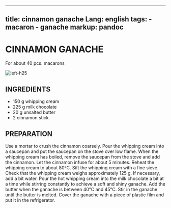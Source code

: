 
---
title: cinnamon ganache
Lang: english
tags: 
    - macaron
    - ganache 
markup: pandoc
---

# CINNAMON GANACHE

For about 40 pcs. macarons

![](/home/fred/.repo/traductions/recettes/images/macaron_kanel.jpg "left-h25")

## INGREDIENTS


- 150 g whipping cream
- 225 g milk chocolate
- 20 g unsalted butter
- 2 cinnamon stick

## PREPARATION

Use a mortar to crush the cinnamon coarsely.
Pour the whipping cream into a saucepan and put the saucepan on the stove over low flame.
When the whipping cream has boiled, remove the saucepan from the stove and add the cinnamon.
Let the cinnamon infuse for about 5 minutes.
Reheat the whipping cream to about 80°C.
Sift the whipping cream with a fine sieve.
Check that the whipping cream weighs approximately 125 g.
If necessary, add a bit water.
Pour the hot whipping cream into the milk chocolate a bit at a time while stirring constantly to achieve a soft and shiny ganache.
Add the butter when the ganache is between 40°C and 45°C.
Stir in the ganache until the butter is melted.
Cover the ganache with a piece of plastic film and put it in the refrigerator.

